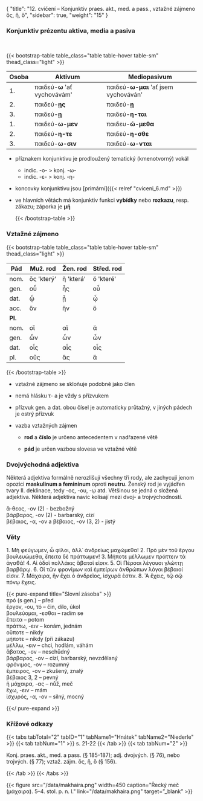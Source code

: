 {
"title": "12. cvičení – Konjunktiv praes. akt., med. a pass., vztažné zájmeno ὅς, ἥ, ὅ",
    "sidebar": true,
    "weight": "15"
}

### Konjunktiv prézentu aktiva, media a pasiva

</br>

{{< bootstrap-table table_class="table table-hover table-sm" thead_class="light" >}}

| Osoba | Aktivum                      | Mediopasivum                          |
| ----- | ---------------------------- | ------------------------------------- |
| 1.    | παιδεύ-**ω** 'ať vychovávám' | παιδεύ-**ω-μαι** 'ať jsem vychováván' |
| 2.    | παιδεύ-**ῃς**                | παιδεύ-**ῃ**                          |
| 3.    | παιδεύ-**ῃ**                 | παιδεύ-**η-ται**                      |
| 1.    | παιδεύ-**ω-μεν**             | παιδευ-**ώ-μεθα**                     |
| 2.    | παιδεύ-**η-τε**              | παιδεύ-**η-σθε**                      |
| 3.    | παιδεύ-**ω-σιν**             | παιδεύ-**ω-νται**                     |

- příznakem konjunktivu je prodloužený tematický (kmenotvorný) vokál
  
  - indic. -ο- > konj. -ω-
  - indic. -ε- > konj. -η-

- koncovky konjunktivu jsou [primární]({{< relref "cviceni_6.md" >}})

- ve hlavních větách má konjunktiv funkci **vybídky** nebo **rozkazu**, resp. zákazu; záporka je **μή** 
  
  {{< /bootstrap-table >}}

### Vztažné zájmeno

{{< bootstrap-table table_class="table table-hover table-sm" thead_class="light" >}}

| Pád     | Muž. rod   | Žen. rod  | Střed. rod |
| ------- | ---------- | --------- | ---------- |
| nom.    | ὅς 'který' | ἥ 'která' | ὅ 'které'  |
| gen.    | οὗ         | ἧς        | οὗ         |
| dat.    | ᾧ          | ᾗ         | ᾧ          |
| acc.    | ὅν         | ἥν        | ὅ          |
| **Pl.** |            |           |            |
| nom.    | οἵ         | αἵ        | ἅ          |
| gen.    | ὧν         | ὧν        | ὧν         |
| dat.    | οἷς        | αἷς       | οἷς        |
| pl.     | οὕς        | ἅς        | ἅ          |

{{< /bootstrap-table >}}

- vztažné zájmeno se skloňuje podobně jako člen

- nemá hlásku τ- a je vždy s přízvukem

- přízvuk gen. a dat. obou čísel je automaticky průtažný, v jiných pádech je ostrý přízvuk

- vazba vztažných zájmen
  
  - **rod** a **číslo** je určeno antecedentem v nadřazené větě
  
  - **pád** je určen vazbou slovesa ve vztažné větě  

### Dvojvýchodná adjektiva

Některá adjektiva formálně nerozlišují všechny tři rody, ale zachycují jenom opozici **maskulinum a femininum** oproti **neutru**.  Ženský rod je vyjádřen tvary II. deklinace, tedy  -ος, -ου, -ῳ atd. 
Většinou se jedná o složená adjektiva. Některá adjektiva navíc kolísají mezi dvoj- a trojvýchodností. 

ἄ-θεος, -ον (2) - bezbožný  
βάρβαρος, -ον (2) - barbarský, cizí  
βέβαιος, -α, -ον a βέβαιος, -ον (3, 2) - jistý 

### Věty

1\. Μὴ φεύγωμεν, ὦ φίλοι, ἀλλ᾽ ἀνδρείως μαχώμεθα! 2. Πρὸ μὲν τοῦ ἔργου βουλευώμεθα, ἔπειτα δὲ πράττωμεν! 3. Μήποτε μέλλωμεν πράττειν τὰ ἀγαθά! 4. Αἱ ὁδοὶ πολλάκις ἄβατοί εἰσιν. 5. Οἱ Πέρσαι
λέγουσι γλώττῃ βαρβάρῳ. 6. Οἱ τῶν φρονίμων καὶ ἐμπείρων ἀνθρώπων λόγοι βέβαιοί εἰσιν. 7. Μάχαιρα, ἣν ἔχει ὁ ἀνδρεῖος, ἰσχυρά ἐστιν. 8. Ἅ ἔχεις, τῷ σῷ πόνῳ ἔχεις.

{{< pure-expand title="Slovní zásoba" >}}      
πρό (s gen.) – před  
ἔργον, -ου, τό – čin, dílo, úkol   
βουλεύομαι, -εσθαι – radím se   
ἔπειτα – potom   
πράττω, -ειν – konám, jednám  
οὔποτε – nikdy  
μήποτε – nikdy (při zákazu)  
μέλλω, -ειν – chci, hodlám, váhám  
ἄβατος, -ον – neschůdný   
βάρβαρος, -ον – cizí, barbarský, nevzdělaný   
φρόνιμος, -ον – rozumný   
ἔμπειρος, -ον – zkušený, znalý   
βέβαιος 3, 2 – pevný   
ἡ μάχαιρα, -ας – nůž, meč   
ἔχω, -ειν  – mám  
ἰσχυρός, -α, -ον – silný, mocný

{{</ pure-expand >}}

### Křížové odkazy

{{< tabs tabTotal="2" tabID="1" tabName1="Hnátek" tabName2="Niederle" >}}
{{< tab tabNum="1" >}}
s. 21-22
{{< /tab >}}
{{< tab tabNum="2" >}}

Konj. praes. akt., med. a pass. (§ 185-187); adj. dvojvých. (§ 76), nebo trojvých. (§ 77); vztaž. zájm. ὅς, ἥ, ὅ (§ 156). 

{{< /tab >}}
{{< /tabs >}}

{{< figure src="/data/makhaira.png" width=450 caption="Řecký meč (μάχαιρα). 5–4. stol. p. n. l." link="/data/makhaira.png" target=”_blank” >}}